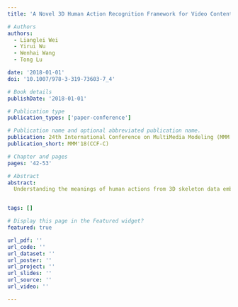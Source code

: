 ```yaml
---
title: 'A Novel 3D Human Action Recognition Framework for Video Content Analysis'

# Authors
authors:
  - Lianglei Wei
  - Yirui Wu
  - Wenhai Wang
  - Tong Lu

date: '2018-01-01'
doi: '10.1007/978-3-319-73603-7_4'

# Book details
publishDate: '2018-01-01'

# Publication type
publication_types: ['paper-conference']

# Publication name and optional abbreviated publication name.
publication: 24th International Conference on MultiMedia Modeling (MMM 2018)
publication_short: MMM'18(CCF-C)

# Chapter and pages
pages: '42-53'

# Abstract
abstract: 
  Understanding the meanings of human actions from 3D skeleton data embedded videos is a new challenge in content-oriented video analysis. In this paper, we propose to incorporate temporal patterns of joint positions with currently popular Long Short-Term Memory (LSTM) based learning to improve both accuracy and robustness. Regarding 3D actions are formed by sub-actions, we first propose Wavelet Temporal Pattern (WTP) to extract representations of temporal patterns for each sub-action by wavelet transform. Then, we define a novel Relation-aware LSTM (R-LSTM) structure to extract features by modeling the long-term spatio-temporal correlation between body parts. Regarding WTP and R-LSTM features as heterogeneous representations for human actions, we next fuse WTP and R-LSTM features by an AutoEncoder network to define a more effective action descriptor for classification. The experimental results on a large scale challenging dataset NTU-RGB+D and several other datasets consisting of UT-Kinect and Florence 3D actions for 3D human action analysis demonstrate the effectiveness of the proposed method.


tags: []

# Display this page in the Featured widget?
featured: true

url_pdf: ''
url_code: ''
url_dataset: ''
url_poster: ''
url_project: ''
url_slides: ''
url_source: ''
url_video: ''

---
```


